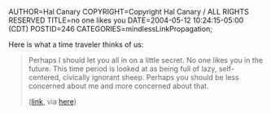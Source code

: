AUTHOR=Hal Canary
COPYRIGHT=Copyright Hal Canary / ALL RIGHTS RESERVED
TITLE=no one likes you
DATE=2004-05-12 10:24:15-05:00 (CDT)
POSTID=246
CATEGORIES=mindlessLinkPropagation;

Here is what a time traveler thinks of us:

> Perhaps I should let you all in on a little secret. No one likes you in the future. This time period is looked at as being full of lazy, self-centered, civically ignorant sheep. Perhaps you should be less concerned about me and more concerned about that.
> 
> ([link](http://www.johntitor.com/Nov2000P.htm), via [here](http://www.idlewords.com/weblog.09.2003.html#293))
